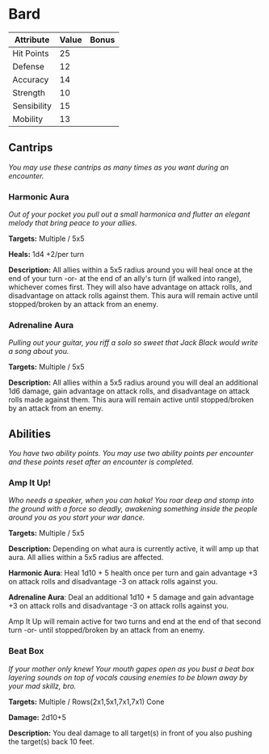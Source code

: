 # Bard

|Attribute|Value|Bonus|
|---|---|---|
|Hit Points|25|<center> </center>|
|Defense|12|<center> </center>|
|Accuracy|14|<center> </center>|
|Strength|10|<center> </center>|
|Sensibility|15|<center> </center>|
|Mobility|13|<center> </center>|

## Cantrips
_You may use these cantrips as many times as you want during an encounter._

### Harmonic Aura

_Out of your pocket you pull out a small harmonica and flutter an elegant melody that bring peace to your allies._

**Targets:** Multiple / 5x5

**Heals:** 1d4 +2/per turn

**Description:** All allies within a 5x5 radius around you will heal once at the end of your turn -or- at the end of an ally's turn (if walked into range), whichever comes first.  They will also have advantage on attack rolls, and disadvantage on attack rolls against them.  This aura will remain active until stopped/broken by an attack from an enemy.

### Adrenaline Aura

_Pulling out your guitar, you riff a solo so sweet that Jack Black would write a song about you._

**Targets:** Multiple / 5x5

**Description:** All allies within a 5x5 radius around you will deal an additional 1d6 damage, gain advantage on attack rolls, and disadvantage on attack rolls made against them.  This aura will remain active until stopped/broken by an attack from an enemy.  

## Abilities
_You have two ability points.  You may use two ability points per encounter and these points reset after an encounter is completed._

### Amp It Up!

_Who needs a speaker, when you can haka! You roar deep and stomp into the ground with a force so deadly, awakening something inside the people around you as you start your war dance._

**Targets:** Multiple / 5x5

**Description:** Depending on what aura is currently active, it will amp up that aura. All allies within a 5x5 radius are affected.

**Harmonic Aura**: Heal 1d10 + 5 health once per turn and gain advantage +3 on attack rolls and disadvantage -3 on attack rolls against you.

**Adrenaline Aura**: Deal an additional 1d10 + 5 damage and gain advantage +3 on attack rolls and disadvantage -3 on attack rolls against you.

Amp It Up will remain active for two turns and end at the end of that second turn -or- until stopped/broken by an attack from an enemy.  

### Beat Box

_If your mother only knew! Your mouth gapes open as you bust a beat box layering sounds on top of vocals causing enemies to be blown away by your mad skillz, bro._

**Targets:** Multiple / Rows(2x1,5x1,7x1,7x1) Cone

**Damage:** 2d10+5

**Description:** You deal damage to all target(s) in front of you also pushing the target(s) back 10 feet.
